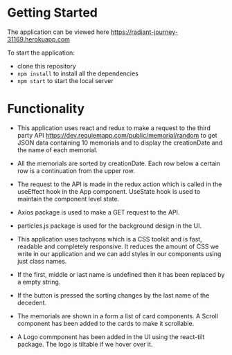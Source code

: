 # Getting Started #

The application can be viewed here  https://radiant-journey-31169.herokuapp.com

To start the application:

- clone this repository
- `npm install` to install all the dependencies
- `npm start` to start the local server

# Functionality #

- This application uses react and redux to make a request to the third party API  https://dev.requiemapp.com/public/memorial/random to get JSON data containing 10 memorials and to display the creationDate and the name of each memorial.

- All the memorials are sorted by creationDate. Each row below a certain row is a continuation from the upper row.

- The request to the API is made in the redux action which is called in the useEffect hook in the App component. UseState hook is used to maintain the component level state.

- Axios package is used to make a GET request to the API. 

- particles.js package is used for the background design in the UI.

- This application uses tachyons which is a CSS toolkit and is fast, readable and completely responsive. It reduces the amount of CSS we write in our application and we can add styles in our components using just class names.

- If the first, middle or last name is undefined then it has been replaced by a empty string.

- If the button is pressed the sorting changes by the last name of the decedent.

- The memorials are shown in a form a list of card components. A Scroll component has been added to the cards to make it scrollable.

- A Logo commponent has been added in the UI using the react-tilt package. The logo is tiltable if we hover over it.
